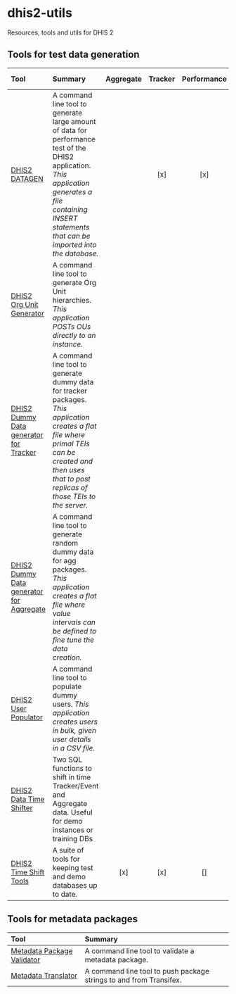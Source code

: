 # dhis2-utils

Resources, tools and utils for DHIS 2

## Tools for test data generation

| Tool | Summary | Aggregate | Tracker | Performance | Versions supported |
| :---------------------------------------------------------------------------------------------------------------------- | :----------------------------------------------------------------------------------------------------------------------------------------------------------------------------------------------------------- | :-------: | :-----: | :---------: | :----------------- |
| [DHIS2 DATAGEN](tools/dhis2-datagen) | A command line tool to generate large amount of data for performance test of the DHIS2 application. _This application generates a file containing INSERT statements that can be imported into the database._ | |    [x] |      [x] | all? |
| [DHIS2 Org Unit Generator](tools/dhis2-org-generator) | A command line tool to generate Org Unit hierarchies. _This application POSTs OUs directly to an instance._ | | | | |
| [DHIS2 Dummy Data generator for Tracker](tools/dhis2-dummydatatracker) | A command line tool to generate dummy data for tracker packages. _This application creates a flat file where primal TEIs can be created and then uses that to post replicas of those TEIs to the server._ | | | | |
| [DHIS2 Dummy Data generator for Aggregate](tools/dhis2-dummydataagg) | A command line tool to generate random dummy data for agg packages. _This application creates a flat file where value intervals can be defined to fine tune the data creation._ | | | | |
| [DHIS2 User Populator](tools/dhis2-user-populator) | A command line tool to populate dummy users. _This application creates users in bulk, given user details in a CSV file._ | | | | |
| [DHIS2 Data Time Shifter](tools/dhis2-data-time-shifter) | Two SQL functions to shift in time Tracker/Event and Aggregate data. Useful for demo instances or training DBs  
| [DHIS2 Time Shift Tools](tools/dhis2-time-shift-tools) | A suite of tools for keeping test and demo databases up to date. |[x]|[x]|[]|[]|

## Tools for metadata packages

| Tool | Summary |
| :---------------------------------------------------------------------------------------------------------------------- | :----------------------------------------------------------------------------------------------------------------------------------------------------------------------------------------------------------- |
| [Metadata Package Validator](tools/dhis2-metadata-package-validator) | A command line tool to validate a metadata package.|
| [Metadata Translator](/tools/dhis2-metadata-translator) | A command line tool to push package strings to and from Transifex. |